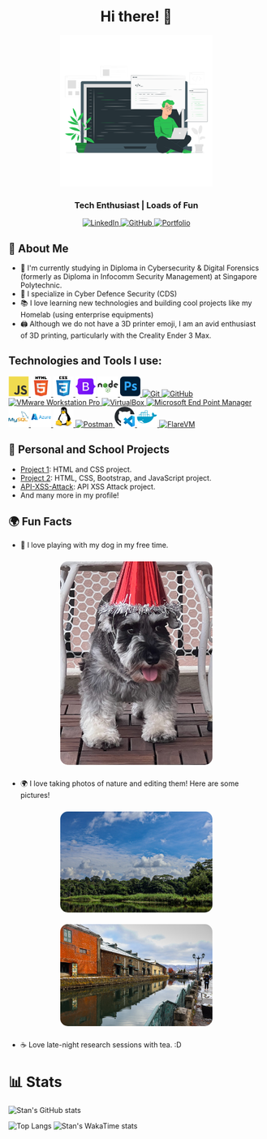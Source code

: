 <h1 align="center">Hi there! 👋</h1>
<div align="center">
  <img src="ProgrammingPIC.png" alt="Your Name" width="300" height="300"/>
</div>

<h3 align="center">Tech Enthusiast | Loads of Fun</h3>

<p align="center">
  <a href="https://www.linkedin.com/in/stanly-lau">
    <img src="https://img.shields.io/badge/LinkedIn-%230077B5.svg?&style=for-the-badge&logo=linkedin&logoColor=white" alt="LinkedIn">
  </a>
  <a href="https://github.com/StepSisStuck">
    <img src="https://img.shields.io/badge/GitHub-%23121011.svg?&style=for-the-badge&logo=github&logoColor=white" alt="GitHub">
  </a>
    <a href="https://stepsisstuck.github.io/Stanly"><img alt="Portfolio" title="Portfolio" src="https://img.shields.io/badge/-Portfolio-000000?style=for-the-badge&logo=koding&logoColor=white"/></a>
</p>



## 🚀 About Me

- 🌱 I'm currently studying in Diploma in Cybersecurity & Digital Forensics (formerly as Diploma in Infocomm Security Management) at Singapore Polytechnic.
- 💼 I specialize in Cyber Defence Security (CDS)
- 📚 I love learning new technologies and building cool projects like my Homelab (using enterprise equipments) 
- 🖨️ Although we do not have a 3D printer emoji, I am an avid enthusiast of 3D printing, particularly with the Creality Ender 3 Max.

## Technologies and Tools I use:
<p align="left">
  <!-- JavaScript -->
  <a href="https://developer.mozilla.org/en-US/docs/Web/JavaScript" target="_blank">
    <img src="https://raw.githubusercontent.com/devicons/devicon/master/icons/javascript/javascript-original.svg" alt="JavaScript" width="40" height="40"/>
  </a>
  <!-- HTML -->
  <a href="https://developer.mozilla.org/en-US/docs/Web/HTML" target="_blank">
    <img src="https://raw.githubusercontent.com/devicons/devicon/master/icons/html5/html5-original-wordmark.svg" alt="HTML" width="40" height="40"/>
  </a>
  <!-- CSS -->
  <a href="https://developer.mozilla.org/en-US/docs/Web/CSS" target="_blank">
    <img src="https://raw.githubusercontent.com/devicons/devicon/master/icons/css3/css3-original-wordmark.svg" alt="CSS" width="40" height="40"/>
  </a>
  <!-- Bootstrap -->
  <a href="https://getbootstrap.com" target="_blank">
    <img src="https://raw.githubusercontent.com/devicons/devicon/master/icons/bootstrap/bootstrap-original.svg" alt="Bootstrap" width="40" height="40"/>
  </a>
  <!-- Node.js -->
  <a href="https://nodejs.org/en/" target="_blank">
    <img src="https://raw.githubusercontent.com/devicons/devicon/master/icons/nodejs/nodejs-original-wordmark.svg" alt="Node.js" width="40" height="40"/>
  </a>
  <!-- Photoshop -->
  <a href="https://www.adobe.com/products/photoshop.html" target="_blank">
    <img src="https://raw.githubusercontent.com/devicons/devicon/master/icons/photoshop/photoshop-original.svg" alt="Photoshop" width="40" height="40"/>
  </a>
  <!-- Git -->
  <a href="https://git-scm.com" target="_blank">
    <img src="https://www.vectorlogo.zone/logos/git-scm/git-scm-icon.svg" alt="Git" width="40" height="40"/>
  </a>
  <!-- GitHub -->
  <a href="https://github.com" target="_blank">
    <img src="https://www.vectorlogo.zone/logos/github/github-icon.svg" alt="GitHub" width="40" height="40"/>
  </a>
  <!-- VMware Workstation Pro -->
  <a href="https://www.vmware.com/products/workstation-pro.html" target="_blank">
    <img src="https://upload.wikimedia.org/wikipedia/commons/thumb/5/5a/Vmware_workstation_16_icon.svg/2051px-Vmware_workstation_16_icon.svg.png" alt="VMware Workstation Pro" width="40" height="40"/>
  </a>
  <!-- VirtualBox -->
  <a href="https://www.virtualbox.org" target="_blank">
    <img src="https://www.vectorlogo.zone/logos/virtualbox/virtualbox-icon.svg" alt="VirtualBox" width="40" height="40"/>
  </a>
  <!-- Microsoft End Point Manager -->
  <a href="https://www.microsoft.com/en-us/microsoft-365/endpoint-manager" target="_blank">
    <img src="https://www.vectorlogo.zone/logos/microsoft/microsoft-icon.svg" alt="Microsoft End Point Manager" width="40" height="40"/>
  </a>
  <!-- MYSQL -->
  <a href="https://www.mysql.com" target="_blank">
    <img src="https://raw.githubusercontent.com/devicons/devicon/master/icons/mysql/mysql-original-wordmark.svg" alt="MYSQL" width="40" height="40"/>
  </a>
  <!-- Azure -->
  <a href="https://azure.microsoft.com" target="_blank">
    <img src="https://raw.githubusercontent.com/devicons/devicon/master/icons/azure/azure-original-wordmark.svg" alt="Azure" width="40" height="40"/>
  </a>
  <!-- Oracle Linux -->
  <a href="https://www.oracle.com/linux" target="_blank">
    <img src="https://raw.githubusercontent.com/devicons/devicon/master/icons/linux/linux-original.svg" alt="Oracle Linux" width="40" height="40"/>
  </a>
  <!-- Postman -->
  <a href="https://www.postman.com" target="_blank">
    <img src="https://www.vectorlogo.zone/logos/getpostman/getpostman-icon.svg" alt="Postman" width="40" height="40"/>
  </a>
  <!-- GitHub Codespaces -->
  <a href="https://github.com/features/codespaces" target="_blank">
    <img src="https://raw.githubusercontent.com/devicons/devicon/master/icons/githubcodespaces/githubcodespaces-original.svg" alt="Github Codespace" width="40" height="40"/>
  </a>
  <!-- Docker -->
  <a href="https://www.docker.com" target="_blank">
    <img src="https://raw.githubusercontent.com/devicons/devicon/master/icons/docker/docker-plain.svg" alt="Docker" width="40" height="40"/>
  </a>
  <!-- FlareVM -->
  <a href="https://github.com/mandiant/flare-vm/" target="_blank">
    <img src="https://raw.githubusercontent.com/mandiant/flare-vm/refs/heads/main/Images/flarevm-logo.png" alt="FlareVM" width="40" height="40"/>
  </a>
</p>




    
</p>

## 🌟 Personal and School Projects

- [Project 1](https://stepsisstuck.github.io/CA1-FED-SP-Y1/): HTML and CSS project.
- [Project 2](https://stepsisstuck.github.io/CA2-FED-SP-Y1/): HTML, CSS, Bootstrap, and JavaScript project.
- [API-XSS-Attack](https://github.com/StepSisStuck/API-XSS-Attack): API XSS Attack project.
- And many more in my profile!

## 🌍 Fun Facts

- 🐶 I love playing with my dog in my free time.
<div align="center">
  <img src="IMG_7922.jpg" alt="Nature 1" width="300" style="border-radius: 15px; margin: 10px;">
</div>

- 🌍 I love taking photos of nature and editing them!
Here are some pictures! 
<div align="center">
  <img src="Nature_Pulu.jpg" alt="Nature 1" width="300" style="border-radius: 15px; margin: 10px;">
  <img src="Buildings_Japan.jpg" alt="Buildings in Japan" width="300" style="border-radius: 15px; margin: 10px;">
</div>

- ☕ Love late-night research sessions with tea. :D


# 📊 Stats 
![Stan's GitHub stats](https://github-readme-stats.vercel.app/api?username=StepSisStuck&show_icons=true&theme=radical)

![Top Langs](https://github-readme-stats.vercel.app/api/top-langs/?username=StepSisStuck&layout=compact)
![Stan's WakaTime stats](https://github-readme-stats.vercel.app/api/wakatime?username=StepSisStuck)
